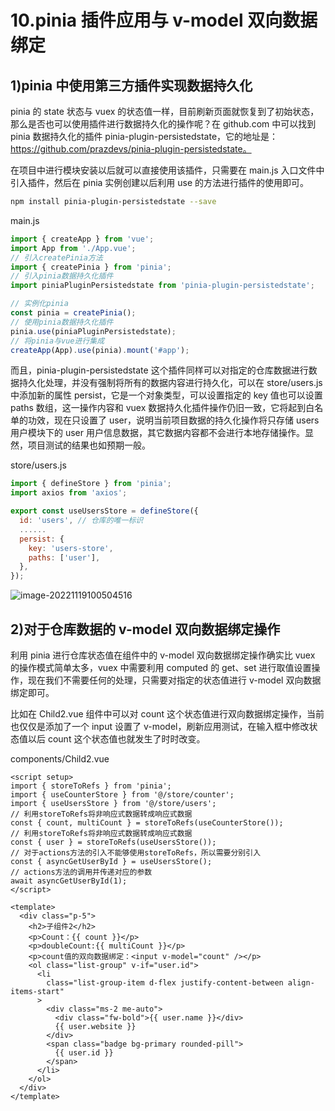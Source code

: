 # 10.pinia 插件应用与 v-model 双向数据绑定

## 1)pinia 中使用第三方插件实现数据持久化

pinia 的 state 状态与 vuex 的状态值一样，目前刷新页面就恢复到了初始状态，那么是否也可以使用插件进行数据持久化的操作呢？在 github.com 中可以找到 pinia 数据持久化的插件 pinia-plugin-persistedstate，它的地址是：https://github.com/prazdevs/pinia-plugin-persistedstate。

在项目中进行模块安装以后就可以直接使用该插件，只需要在 main.js 入口文件中引入插件，然后在 pinia 实例创建以后利用 use 的方法进行插件的使用即可。

```bash
npm install pinia-plugin-persistedstate --save
```

main.js

```js {5-6,10-11}
import { createApp } from 'vue';
import App from './App.vue';
// 引入createPinia方法
import { createPinia } from 'pinia';
// 引入pinia数据持久化插件
import piniaPluginPersistedstate from 'pinia-plugin-persistedstate';

// 实例化pinia
const pinia = createPinia();
// 使用pinia数据持久化插件
pinia.use(piniaPluginPersistedstate);
// 将pinia与vue进行集成
createApp(App).use(pinia).mount('#app');
```

而且，pinia-plugin-persistedstate 这个插件同样可以对指定的仓库数据进行数据持久化处理，并没有强制将所有的数据内容进行持久化，可以在 store/users.js 中添加新的属性 persist，它是一个对象类型，可以设置指定的 key 值也可以设置 paths 数组，这一操作内容和 vuex 数据持久化插件操作仍旧一致，它将起到白名单的功效，现在只设置了 user，说明当前项目数据的持久化操作将只存储 users 用户模块下的 user 用户信息数据，其它数据内容都不会进行本地存储操作。显然，项目测试的结果也如预期一般。

store/users.js

```js {41-44}
import { defineStore } from 'pinia';
import axios from 'axios';

export const useUsersStore = defineStore({
  id: 'users', // 仓库的唯一标识
  ......
  persist: {
    key: 'users-store',
    paths: ['user'],
  },
});
```

![image-20221119100504516](http://qn.chinavanes.com/qiniu_picGo/image-20221119100504516.png)

## 2)对于仓库数据的 v-model 双向数据绑定操作

利用 pinia 进行仓库状态值在组件中的 v-model 双向数据绑定操作确实比 vuex 的操作模式简单太多，vuex 中需要利用 computed 的 get、set 进行取值设置操作，现在我们不需要任何的处理，只需要对指定的状态值进行 v-model 双向数据绑定即可。

比如在 Child2.vue 组件中可以对 count 这个状态值进行双向数据绑定操作，当前也仅仅是添加了一个 input 设置了 v-model，刷新应用测试，在输入框中修改状态值以后 count 这个状态值也就发生了时时改变。

components/Child2.vue

```vue {13-14}
<script setup>
import { storeToRefs } from 'pinia';
import { useCounterStore } from '@/store/counter';
import { useUsersStore } from '@/store/users';
// 利用storeToRefs将非响应式数据转成响应式数据
const { count, multiCount } = storeToRefs(useCounterStore());
// 利用storeToRefs将非响应式数据转成响应式数据
const { user } = storeToRefs(useUsersStore());
// 对于actions方法的引入不能够使用storeToRefs，所以需要分别引入
const { asyncGetUserById } = useUsersStore();
// actions方法的调用并传递对应的参数
await asyncGetUserById(1);
</script>

<template>
  <div class="p-5">
    <h2>子组件2</h2>
    <p>Count：{{ count }}</p>
    <p>doubleCount:{{ multiCount }}</p>
    <p>count值的双向数据绑定：<input v-model="count" /></p>
    <ol class="list-group" v-if="user.id">
      <li
        class="list-group-item d-flex justify-content-between align-items-start"
      >
        <div class="ms-2 me-auto">
          <div class="fw-bold">{{ user.name }}</div>
          {{ user.website }}
        </div>
        <span class="badge bg-primary rounded-pill">
          {{ user.id }}
        </span>
      </li>
    </ol>
  </div>
</template>

```
